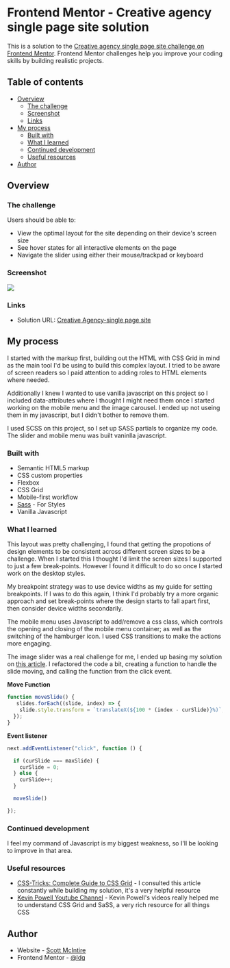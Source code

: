 # Frontend Mentor - Creative agency single page site solution

This is a solution to the [Creative agency single page site challenge on Frontend Mentor](https://www.frontendmentor.io/challenges/creative-agency-singlepage-site-Pq6V3I2RM). Frontend Mentor challenges help you improve your coding skills by building realistic projects. 

## Table of contents

- [Overview](#overview)
  - [The challenge](#the-challenge)
  - [Screenshot](#screenshot)
  - [Links](#links)
- [My process](#my-process)
  - [Built with](#built-with)
  - [What I learned](#what-i-learned)
  - [Continued development](#continued-development)
  - [Useful resources](#useful-resources)
- [Author](#author)


## Overview

### The challenge

Users should be able to:

- View the optimal layout for the site depending on their device's screen size
- See hover states for all interactive elements on the page
- Navigate the slider using either their mouse/trackpad or keyboard

### Screenshot

![](./solution-screenshot.png)


### Links

- Solution URL: [Creative Agency-single page site](https://ldg.github.io/agency-challenge/)

## My process
I started with the markup first, building out the HTML with CSS Grid in mind as the main tool I'd be using to build this complex layout. I tried to be aware of screen readers so I paid attention to adding roles to HTML elements where needed.

Additionally I knew I wanted to use vanilla javascript on this project so I included data-attributes where I thought I might need them once I started working on the mobile menu and the image carousel. I ended up not useing them in my javascript, but I didn't bother to remove them. 

I used SCSS on this project, so I set up SASS partials to organize my code. The slider and mobile menu was built vaninlla javascript.

### Built with

- Semantic HTML5 markup
- CSS custom properties
- Flexbox
- CSS Grid
- Mobile-first workflow
- [Sass](https://sass-lang.com/) - For Styles
- Vanilla Javascript


### What I learned

This layout was pretty challenging, I found that getting the propotions of design elements to be consistent across different screen sizes to be a challenge. When I started this I thought I'd limit the screen sizes I supported to just a few break-points. However I found it difficult to do so once I started work on the desktop styles. 

My breakpoint strategy was to use device widths as my guide for setting breakpoints. If I was to do this again, I think I'd probably try a more organic approach and set break-points where the design starts to fall apart first, then consider device widths secondarily.

The mobile menu uses Javascript to add/remove a css class, which controls the opening and closing of the mobile menu container; as well as the switching of the hamburger icon. I used CSS transitions to make the actions more engaging. 

The image slider was a real challenge for me, I ended up basing my solution on [this article](https://blog.logrocket.com/build-image-carousel-from-scratch-vanilla-javascript/). I refactored the code a bit, creating a function to handle the slide moving, and calling the function from the click event. 

**Move Function**
```js
function moveSlide() {
   slides.forEach((slide, index) => {
    slide.style.transform = `translateX(${100 * (index - curSlide)}%)`;
  });
}
```
**Event listener**
```js
next.addEventListener("click", function () {

  if (curSlide === maxSlide) {
    curSlide = 0;
  } else {
    curSlide++;
  }

  moveSlide()

});
```


### Continued development

I feel my command of Javascript is my biggest weakness, so I'll be looking to improve in that area.


### Useful resources

- [CSS-Tricks: Complete Guide to CSS Grid](https://css-tricks.com/snippets/css/complete-guide-grid/) - I consulted this article constantly while building my solution, it's a very helpful resource
- [Kevin Powell Youtube Channel](https://www.youtube.com/@KevinPowell) - Kevin Powell's videos really helped me to understand CSS Grid and SaSS, a very rich resource for all things CSS


## Author

- Website - [Scott McIntire](https://ldgwebdesign.com)
- Frontend Mentor - [@ldg](https://www.frontendmentor.io/profile/ldg)

